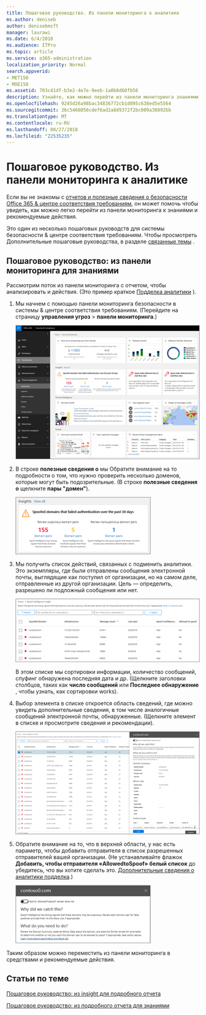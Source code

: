 ```yaml
---
title: Пошаговое руководство. Из панели мониторинга к аналитике
ms.author: deniseb
author: denisebmsft
manager: laurawi
ms.date: 6/4/2018
ms.audience: ITPro
ms.topic: article
ms.service: o365-administration
localization_priority: Normal
search.appverid:
- MET150
- MOE150
ms.assetid: 703c41df-b3e2-4e7e-9eeb-1a0b8d60fb56
description: Узнайте, как можно перейти из панели мониторинга знаниями с рекомендованные действия в системы &amp; центре соответствия требованиям.
ms.openlocfilehash: 9245d26a98bac34836772cb1d895c638ed5e5564
ms.sourcegitcommit: 36c5466056cdef6ad2a8d9372f2bc009a30892bb
ms.translationtype: MT
ms.contentlocale: ru-RU
ms.lasthandoff: 08/27/2018
ms.locfileid: "22535235"
---
```

# <a name="walkthrough---from-a-dashboard-to-an-insight"></a>Пошаговое руководство. Из панели мониторинга к аналитике

Если вы не знакомы с [отчетов и полезные сведения о безопасности Office 365 &amp; центре соответствия требованиям](reports-and-insights-in-security-and-compliance.md), он может помочь чтобы увидеть, как можно легко перейти из панели мониторинга к знаниями и рекомендуемые действия. 
  
Это один из несколько пошаговых руководств для системы безопасности &amp; центре соответствия требованиям. Чтобы просмотреть Дополнительные пошаговые руководства, в разделе [связанные темы](#related-topics) . 
  
## <a name="walkthrough-from-a-dashboard-to-an-insight"></a>Пошаговое руководство: из панели мониторинга для знаниями

Рассмотрим поток из панели мониторинга с отчетом, чтобы анализировать и действия. (Это пример краткое [Подделка аналитики](learn-about-spoof-intelligence.md) ). 
  
1. Мы начнем с помощью панели мониторинга безопасности в системы &amp; центре соответствия требованиям. (Перейдите на страницу **управления угроз** \> **панели мониторинга**.)
    
    ![В разделе Безопасность &amp; центре соответствия требованиям, выберите Threat management \> панели мониторинга](media/05a38660-eb13-4960-a266-11809c453d95.png)
  
2. В строке **полезные сведения о** мы Обратите внимание на то подробности о том, что нужно проверить несколько доменов, которые могут быть подозрительные. (В строке **полезные сведения о** щелкните **пары "домен"**).
    
    ![Полезные сведения о строке упоминания потенциальных проблем спуфинга](media/dd1d0cb3-3201-45d7-b41d-18a0944fe85d.png)
  
3. Мы получить список действий, связанных с подменить аналитики. Это экземпляры, где были отправлены сообщения электронной почты, выглядящие как поступил от организации, но на самом деле, отправленные из другой организации. Цель — определить, разрешено ли подложный сообщения или нет.
    
    ![Полезные сведения о подделка аналитике](media/a2e2b4fd-0c1e-499f-8401-cf3089da82fa.png)
  
    В этом списке мы сортировки информации, количество сообщений, спуфинг обнаружена последняя дата и др. (Щелкните заголовки столбцов, таких как **число сообщений** или **Последнее обнаружение** , чтобы узнать, как сортировки works). 
    
4. Выбор элемента в списке откроется область сведений, где можно увидеть дополнительные сведения, в том числе аналогичные сообщений электронной почты, обнаруженные. (Щелкните элемент в списке и просмотрите сведения и рекомендации).
    
    ![При выборе элемента откроется область сведений](media/7ad1faa5-6ca2-474e-a609-eb275e0a8e59.png)
  
5. Обратите внимание на то, что в верхней области, у нас есть параметр, чтобы добавить отправителя в список разрешенных отправителей вашей организации. (Не устанавливайте флажок **Добавить, чтобы отправителя «AllowedtoSpoof» белый список** до убедитесь, что вы хотите сделать это. [Дополнительные сведения о аналитики подделка](learn-about-spoof-intelligence.md).)
    
    ![Можно разрешить отправителя](media/caf0c20a-6047-486d-8060-5a229a3de49f.png)
  
Таким образом можно переместить из панели мониторинга в средствами и рекомендуемые действия.
  
## <a name="related-topics"></a>Статьи по теме

[Пошаговое руководство: из insight для подробного отчета](from-an-insight-to-a-detailed-report.md)
  
[Пошаговое руководство: из подробного отчета для знаниями](from-a-detailed-report-to-an-insight.md)
  

